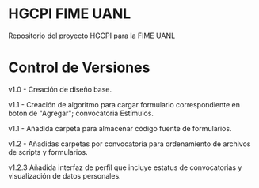 # HGCPI FIME UANL #
Repositorio del proyecto HGCPI para la FIME UANL

# Control de Versiones #

v1.0 - Creación de diseño base.

v1.1 - Creación de algoritmo para cargar formulario correspondiente en boton de "Agregar"; convocatoria Estímulos.

v1.1 - Añadida carpeta para almacenar código fuente de formularios.

v1.2 - Añadidas carpetas por convocatoria para ordenamiento de archivos de scripts y formularios.

v1.2.3 Añadida interfaz de perfil que incluye estatus de convocatorias y visualización de datos personales.

#

